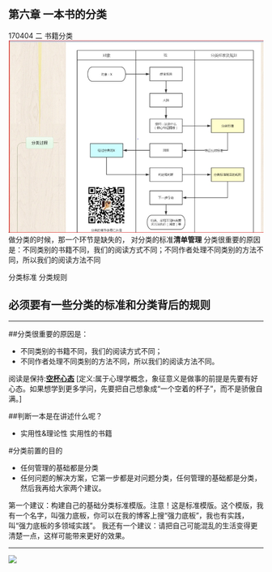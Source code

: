 ## 第六章 一本书的分类
170404 二
书籍分类
![](./_image/2017-04-04-20-59-19.jpg)
 做分类的时候，那一个环节是缺失的，
对分类的标准**清单管理**
分类很重要的原因是：不同类别的书籍不同，我们的阅读方式不同；不同作者处理不同类别的方法不同，所以我们的阅读方法不同

分类标准
分类规则

## 必须要有一些分类的标准和分类背后的规则
- - - - -
##分类很重要的原因是：
- 不同类别的书籍不同，我们的阅读方式不同；
- 不同作者处理不同类别的方法不同，所以我们的阅读方法不同。

阅读是保持:[**空杯心态**](http://baike.baidu.com/link?url=8a2AoL-n7-me0QdnA72OJxKuAxBWIC4SvEzqLOm1iZB5Xjj0_fa66zcPa7OC1_5VPbwsIgO3HiCdwZGet3UtO_-Di_y7HbSy_gfwhuWJRZTQWHfgkwB-IzHXNR6sKEHA)   [定义:属于心理学概念，象征意义是做事的前提是先要有好心态。如果想学到更多学问，先要把自己想象成“一个空着的杯子”，而不是骄傲自满。]


##判断一本是在讲述什么呢？
- 实用性&理论性
实用性的书籍

#分类前置的目的
- 任何管理的基础都是分类
- 任何问题的解决方案，它第一步都是对问题分类，任何管理的基础都是分类，然后我再给大家两个建议。

第一个建议：构建自己的基础分类标准模版。注意！这是标准模版。这个模版，我有一个名字，叫强力底板，你可以在我的博客上搜“强力底板”，我也有实践，叫“强力底板的多领域实践”。
我还有一个建议：请把自己可能混乱的生活变得更清楚一点，这样可能带来更好的效果。
- - - - -

![](./_image/第六章.jpeg)

















